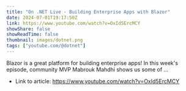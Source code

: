 ```yaml
---
title: "On .NET Live - Building Enterprise Apps with Blazor"
date: 2024-07-01T19:17:50Z
link: https://www.youtube.com/watch?v=OxId5ErcMCY
showShare: false
showReadTime: false
thumbnail: images/dotnet.png
tags: ["youtube.com/@dotnet"]
---
```

Blazor is a great platform for building enterprise apps! In this week's episode, community MVP Mabrouk Mahdhi shows us some of ...

- Link to article: https://www.youtube.com/watch?v=OxId5ErcMCY